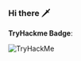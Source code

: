 ### Hi there 🗡️

**TryHackme Badge**:

<img src="https://tryhackme-badges.s3.amazonaws.com/Mene.png" alt="TryHackMe">    
